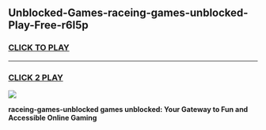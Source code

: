 
## Unblocked-Games-raceing-games-unblocked-Play-Free-r6l5p
<h3>
<a href="https://premium76.site?title=raceing-games-unblocked&ref=09A">CLICK TO PLAY</a></h3>
<hr>

<h3>
<a href="https://premium76.site?title=raceing-games-unblocked&ref=09A">CLICK 2 PLAY</a>
  
</h3>

<a href="https://premium76.site?title=raceing-games-unblocked&ref=09A"><img src="https://clearcache.store/games.png"></a>


**raceing-games-unblocked games unblocked: Your Gateway to Fun and Accessible Online Gaming**
